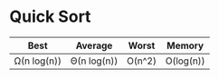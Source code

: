 # Quick Sort

| Best | Average | Worst | Memory |
|:----:|:-------:|:-----:| :----: |
| Ω(n log(n)) | Θ(n log(n)) | O(n^2) | O(log(n)) |